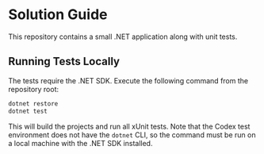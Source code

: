 # Solution Guide

This repository contains a small .NET application along with unit tests.

## Running Tests Locally

The tests require the .NET SDK. Execute the following command from the repository root:

```bash
dotnet restore
dotnet test
```

This will build the projects and run all xUnit tests. Note that the Codex test environment does not have the `dotnet` CLI, so the command must be run on a local machine with the .NET SDK installed.
